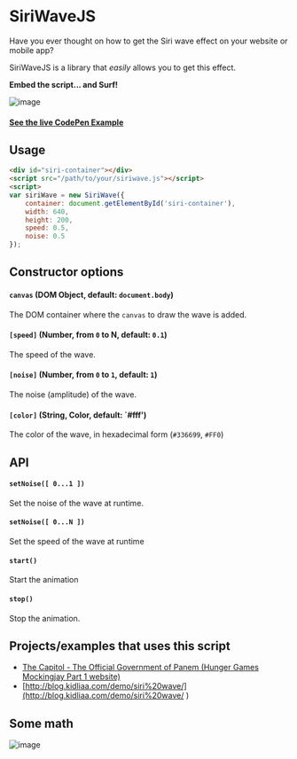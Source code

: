 # SiriWaveJS

Have you ever thought on how to get the Siri wave effect on your website or mobile app? 

SiriWaveJS is a library that *easily* allows  you to get this effect.

**Embed the script... and Surf!**

![image](http://f.cl.ly/items/2q0I101D2t0p0W1Y0215/SWave.gif)

#### [See the live CodePen Example](http://cdpn.io/yfegd)

## Usage

```html
<div id="siri-container"></div>
<script src="/path/to/your/siriwave.js"></script>
<script>
var siriWave = new SiriWave({
	container: document.getElementById('siri-container'),
	width: 640,
	height: 200,
	speed: 0.5,
	noise: 0.5
});
```

## Constructor options

#### `canvas` (DOM Object, default: `document.body`)

The DOM container where the `canvas` to draw the wave is added.

#### `[speed]` (Number, from `0` to N, default: `0.1`)

The speed of the wave.

#### `[noise]` (Number, from `0` to `1`, default: `1`)

The noise (amplitude) of the wave.

#### `[color]` (String, Color, default: `#fff')

The color of the wave, in hexadecimal form (`#336699`, `#FF0`)

## API

#### `setNoise([ 0...1 ])`
Set the noise of the wave at runtime.

#### `setNoise([ 0...N ])`
Set the speed of the wave at runtime

#### `start()`
Start the animation

#### `stop()`
Stop the animation.

## Projects/examples that uses this script

* [The Capitol - The Official Government of Panem (Hunger Games Mockingjay Part 1 website)](http://www.thecapitol.pn/)
* [http://blog.kidliaa.com/demo/siri%20wave/](http://blog.kidliaa.com/demo/siri%20wave/ )

## Some math

![image](https://cloud.githubusercontent.com/assets/839700/3263201/224d98ec-f26f-11e3-971c-1e87f66a212f.JPG)
